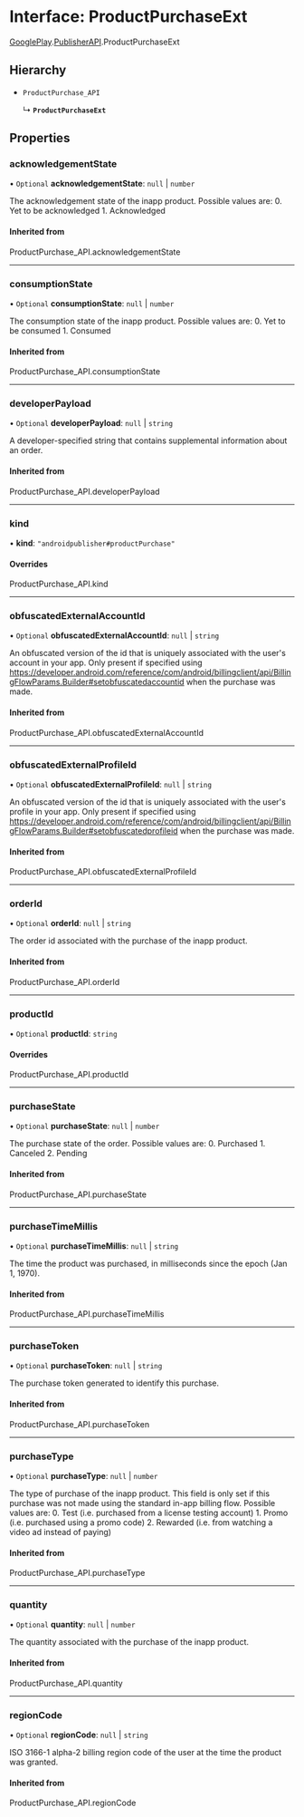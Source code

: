 # Interface: ProductPurchaseExt

[GooglePlay](../modules/CdvPurchase.GooglePlay.md).[PublisherAPI](../modules/CdvPurchase.GooglePlay.PublisherAPI.md).ProductPurchaseExt

## Hierarchy

- `ProductPurchase_API`

  ↳ **`ProductPurchaseExt`**

## Properties

### acknowledgementState

• `Optional` **acknowledgementState**: ``null`` \| `number`

The acknowledgement state of the inapp product. Possible values are: 0. Yet to be acknowledged 1. Acknowledged

#### Inherited from

ProductPurchase\_API.acknowledgementState

___

### consumptionState

• `Optional` **consumptionState**: ``null`` \| `number`

The consumption state of the inapp product. Possible values are: 0. Yet to be consumed 1. Consumed

#### Inherited from

ProductPurchase\_API.consumptionState

___

### developerPayload

• `Optional` **developerPayload**: ``null`` \| `string`

A developer-specified string that contains supplemental information about an order.

#### Inherited from

ProductPurchase\_API.developerPayload

___

### kind

• **kind**: ``"androidpublisher#productPurchase"``

#### Overrides

ProductPurchase\_API.kind

___

### obfuscatedExternalAccountId

• `Optional` **obfuscatedExternalAccountId**: ``null`` \| `string`

An obfuscated version of the id that is uniquely associated with the user's account in your app. Only present if specified using https://developer.android.com/reference/com/android/billingclient/api/BillingFlowParams.Builder#setobfuscatedaccountid when the purchase was made.

#### Inherited from

ProductPurchase\_API.obfuscatedExternalAccountId

___

### obfuscatedExternalProfileId

• `Optional` **obfuscatedExternalProfileId**: ``null`` \| `string`

An obfuscated version of the id that is uniquely associated with the user's profile in your app. Only present if specified using https://developer.android.com/reference/com/android/billingclient/api/BillingFlowParams.Builder#setobfuscatedprofileid when the purchase was made.

#### Inherited from

ProductPurchase\_API.obfuscatedExternalProfileId

___

### orderId

• `Optional` **orderId**: ``null`` \| `string`

The order id associated with the purchase of the inapp product.

#### Inherited from

ProductPurchase\_API.orderId

___

### productId

• `Optional` **productId**: `string`

#### Overrides

ProductPurchase\_API.productId

___

### purchaseState

• `Optional` **purchaseState**: ``null`` \| `number`

The purchase state of the order. Possible values are: 0. Purchased 1. Canceled 2. Pending

#### Inherited from

ProductPurchase\_API.purchaseState

___

### purchaseTimeMillis

• `Optional` **purchaseTimeMillis**: ``null`` \| `string`

The time the product was purchased, in milliseconds since the epoch (Jan 1, 1970).

#### Inherited from

ProductPurchase\_API.purchaseTimeMillis

___

### purchaseToken

• `Optional` **purchaseToken**: ``null`` \| `string`

The purchase token generated to identify this purchase.

#### Inherited from

ProductPurchase\_API.purchaseToken

___

### purchaseType

• `Optional` **purchaseType**: ``null`` \| `number`

The type of purchase of the inapp product. This field is only set if this purchase was not made using the standard in-app billing flow. Possible values are: 0. Test (i.e. purchased from a license testing account) 1. Promo (i.e. purchased using a promo code) 2. Rewarded (i.e. from watching a video ad instead of paying)

#### Inherited from

ProductPurchase\_API.purchaseType

___

### quantity

• `Optional` **quantity**: ``null`` \| `number`

The quantity associated with the purchase of the inapp product.

#### Inherited from

ProductPurchase\_API.quantity

___

### regionCode

• `Optional` **regionCode**: ``null`` \| `string`

ISO 3166-1 alpha-2 billing region code of the user at the time the product was granted.

#### Inherited from

ProductPurchase\_API.regionCode
